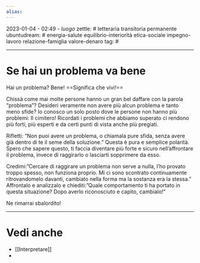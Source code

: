 ```yaml
---
alias: 
---
```

2023-01-04 - 02:49 - *luogo*
zettle: # letteraria transitoria permanente
ubuntudream: # energia-salute equilibrio-interiorità etica-sociale impegno-lavoro relazione-famiglia valore-denaro 
tag: #

---
# Se hai un problema va bene
Hai un problema? Bene! 
==Significa che vivi!==

Chissà come mai molte persone hanno un gran bel daffare con la parola “problema”? Desideri veramente non avere più alcun problema e tanto meno sfide? Io conosco un solo posto dove le persone non hanno più problemi: Il cimitero! Ricordati i problemi che abbiamo superato ci rendono più forti, più esperti e da certi punti di vista anche più pregiati.

Rifletti: “Non puoi avere un problema, o chiamala pure sfida, senza avere già dentro di te il seme della soluzione.” Questa è pura e semplice polarità. Spero che sapere questo, ti faccia diventare più forte e sicuro nell’affrontare il problema, invece di raggirarlo o lasciarti sopprimere da esso. 

Credimi:”Cercare di raggirare un problema non serve a nulla, l’ho provato troppo spesso, non funziona proprio. Mi ci sono scontrato continuamente ritrovandomelo davanti, cambiato nella forma ma la sostanza era la stessa.” Affrontalo e analizzalo e chiediti:”Quale comportamento ti ha portato in questa situazione? Dopo averlo riconosciuto e capito, cambialo!”

Ne rimarrai sbalordito!



---
# Vedi anche
- [[Interpretare]]
- 